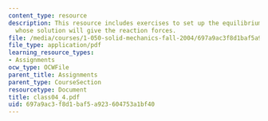 ```yaml
---
content_type: resource
description: This resource includes exercises to set up the equilibrium equations
  whose solution will give the reaction forces.
file: /media/courses/1-050-solid-mechanics-fall-2004/697a9ac3f8d1baf5a923604753a1bf40_class04_4.pdf
file_type: application/pdf
learning_resource_types:
- Assignments
ocw_type: OCWFile
parent_title: Assignments
parent_type: CourseSection
resourcetype: Document
title: class04_4.pdf
uid: 697a9ac3-f8d1-baf5-a923-604753a1bf40
---
```

